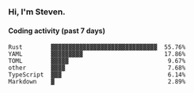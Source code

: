 ### Hi, I'm Steven.

#### Coding activity (past 7 days)
```
Rust        ▓▓▓▓▓▓▓▓▓▓▓▓▓▓▓▓▓▓▓▓▓▓▓▓▓▓▓▓▓▓  55.76%
YAML        ▓▓▓▓▓▓▓▓▓                       17.86%
TOML        ▓▓▓▓▓                            9.67%
other       ▓▓▓▓                             7.68%
TypeScript  ▓▓▓                              6.14%
Markdown    ▓                                2.89%
```
